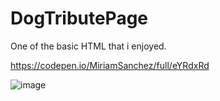 # DogTributePage
One of the basic HTML that i enjoyed.

https://codepen.io/MiriamSanchez/full/eYRdxRd

![image](https://user-images.githubusercontent.com/94837339/201714293-636cd2ea-f763-43d7-ae52-f979776fbff9.png)
